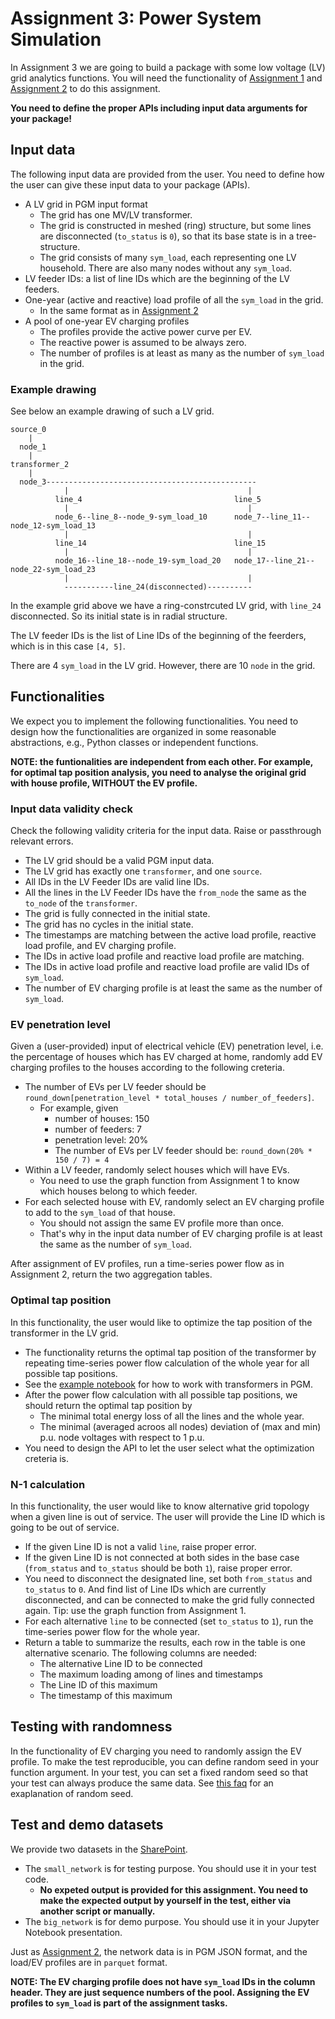# Assignment 3: Power System Simulation

In Assignment 3 we are going to build a package with some low voltage (LV)
grid analytics functions.
You will need the functionality of [Assignment 1](../assignment_1/README.md) and 
[Assignment 2](../assignment_2/README.md) to do this assignment.

**You need to define the proper APIs including input data arguments for your package!**

## Input data

The following input data are provided from the user.
You need to define how the user can give these input data to your package (APIs).

* A LV grid in PGM input format
  * The grid has one MV/LV transformer.
  * The grid is constructed in meshed (ring) structure, but some lines are disconnected (`to_status` is `0`), so that its base state is in a tree-structure.
  * The grid consists of many `sym_load`, each representing one LV household. There are also many nodes without any `sym_load`.
* LV feeder IDs: a list of line IDs which are the beginning of the LV feeders.
* One-year (active and reactive) load profile of all the `sym_load` in the grid.
  * In the same format as in [Assignment 2](../assignment_2/README.md#input-data)
* A pool of one-year EV charging profiles
  * The profiles provide the active power curve per EV.
  * The reactive power is assumed to be always zero.
  * The number of profiles is at least as many as the number of `sym_load` in the grid.

### Example drawing

See below an example drawing of such a LV grid.

```
source_0
    |
  node_1 
    |
transformer_2
    |
  node_3-----------------------------------------------
            |                                        |
          line_4                                  line_5
            |                                        |
          node_6--line_8--node_9-sym_load_10      node_7--line_11--node_12-sym_load_13
            |                                        |
          line_14                                 line_15
            |                                        |
          node_16--line_18--node_19-sym_load_20   node_17--line_21--node_22-sym_load_23
            |                                        |
            -----------line_24(disconnected)----------                           
```

In the example grid above we have a ring-constrcuted LV grid,
with `line_24` disconnected.
So its initial state is in radial structure.

The LV feeder IDs is the list of Line IDs of the beginning of the feerders, which is in this case `[4, 5]`.

There are 4 `sym_load` in the LV grid. However, there are 10 `node` in the grid.

## Functionalities

We expect you to implement the following functionalities.
You need to design how the functionalities are organized in some reasonable abstractions,
e.g., Python classes or independent functions.

**NOTE: the funtionalities are independent from each other. For example, for optimal tap position analysis, you need to analyse the original grid with house profile, WITHOUT the EV profile.**

### Input data validity check

Check the following validity criteria for the input data. 
Raise or passthrough relevant errors.

* The LV grid should be a valid PGM input data.
* The LV grid has exactly one `transformer`, and one `source`.
* All IDs in the LV Feeder IDs are valid line IDs.
* All the lines in the LV Feeder IDs have the `from_node` the same as the `to_node` of the `transformer`.
* The grid is fully connected in the initial state.
* The grid has no cycles in the initial state.
* The timestamps are matching between the active load profile, reactive load profile, and EV charging profile.
* The IDs in active load profile and reactive load profile are matching.
* The IDs in active load profile and reactive load profile are valid IDs of `sym_load`.
* The number of EV charging profile is at least the same as the number of `sym_load`.

### EV penetration level

Given a (user-provided) input of electrical vehicle (EV) penetration level,
i.e. the percentage of houses which has EV charged at home,
randomly add EV charging profiles to the houses according to the following creteria.

* The number of EVs per LV feeder should be `round_down[penetration_level * total_houses / number_of_feeders]`.
  * For example, given
    * number of houses: 150
    * number of feeders: 7
    * penetration level: 20%
    * The number of EVs per LV feeder should be: `round_down(20% * 150 / 7) = 4`
* Within a LV feeder, randomly select houses which will have EVs.
  *  You need to use the graph function from Assignment 1 to know which houses belong to which feeder.
* For each selected house with EV, randomly select an EV charging profile to add to the `sym_load` of that house.
  * You should not assign the same EV profile more than once. 
  * That's why in the input data number of EV charging profile is at least the same as the number of `sym_load`.

After assignment of EV profiles, run a time-series power flow as in Assignment 2, return the two aggregation tables.

### Optimal tap position 

In this functionality, the user would like to optimize the tap position of the transformer in the LV grid.

* The functionality returns the optimal tap position of the transformer by repeating time-series power flow calculation of the whole year for all possible tap positions.
* See the [example notebook](https://power-grid-model.readthedocs.io/en/stable/examples/Transformer%20Examples.html) for how to work with transformers in PGM.
* After the power flow calculation with all possible tap positions, we should return the optimal tap position by
  * The minimal total energy loss of all the lines and the whole year.
  * The minimal (averaged acroos all nodes) deviation of (max and min) p.u. node voltages with respect to 1 p.u.
* You need to design the API to let the user select what the optimization creteria is.

### N-1 calculation

In this functionality, the user would like to know alternative grid topology when a given line is out of service.
The user will provide the Line ID which is going to be out of service.

* If the given Line ID is not a valid `line`, raise proper error.
* If the given Line ID is not connected at both sides in the base case (`from_status` and `to_status` should be both `1`), raise proper error.
* You need to disconnect the designated line, set both `from_status` and `to_status` to `0`. And find list of Line IDs which are currently disconnected, and can be connected to make the grid fully connected again. Tip: use the graph function from Assignment 1.
* For each alternative `line` to be connected (set `to_status` to `1`), run the time-series power flow for the whole year.
* Return a table to summarize the results, each row in the table is one alternative scenario. The following columns are needed:
  * The alternative Line ID to be connected
  * The maximum loading among of lines and timestamps
  * The Line ID of this maximum
  * The timestamp of this maximum

## Testing with randomness

In the functionality of EV charging you need to randomly assign the EV profile.
To make the test reproducible, you can define random seed in your function argument.
In your test, you can set a fixed random seed so that your test can always produce the same data.
See [this faq](https://stackoverflow.com/questions/21494489/what-does-numpy-random-seed0-do) for an exaplanation of random seed.

## Test and demo datasets

We provide two datasets in the [SharePoint](https://tuenl.sharepoint.com/:f:/s/5XWG0-PowerSystemCalculationandSimualtion/Ejs9LjM7lulOtVgqstXVh7UBc4ifbYb1WQ5s2q_G0zXq3g?e=fGt80Y).

* The `small_network` is for testing purpose. You should use it in your test code.
  * **No expeted output is provided for this assignment. You need to make the expected output by yourself in the test, either via another script or manually.**
* The `big_network` is for demo purpose. You should use it in your Jupyter Notebook presentation.

Just as [Assignment 2](../assignment_2/README.md#test-datasets), the network data is in PGM JSON format, and the load/EV profiles are in `parquet` format.

**NOTE: The EV charging profile does not have `sym_load` IDs in the column header. They are just sequence numbers of the pool. Assigning the EV profiles to `sym_load` is part of the assignment tasks.**
